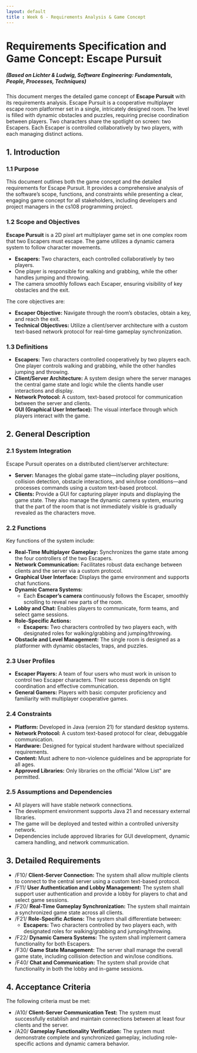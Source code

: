```yaml
---
layout: default
title : Week 6 - Requirements Analysis & Game Concept
---
```


# Requirements Specification and Game Concept: Escape Pursuit

##### (Based on Lichter & Ludwig, Software Engineering: Fundamentals, People, Processes, Techniques)

This document merges the detailed game concept of **Escape Pursuit** with its requirements analysis. 
Escape Pursuit is a cooperative multiplayer escape room platformer set in a single, intricately designed room. 
The level is filled with dynamic obstacles and puzzles, requiring precise coordination between players. 
Two characters share the spotlight on screen: two Escapers. Each Escaper is controlled collaboratively by two players, with each managing distinct actions.

## 1. Introduction

### 1.1 Purpose

This document outlines both the game concept and the detailed requirements for Escape Pursuit. 
It provides a comprehensive analysis of the software’s scope, functions, and constraints while presenting a clear, 
engaging game concept for all stakeholders, including developers and project managers in the cs108 programming project.

### 1.2 Scope and Objectives

**Escape Pursuit** is a 2D pixel art multiplayer game set in one complex room that two Escapers must escape. 
The game utilizes a dynamic camera system to follow character movements.

- **Escapers:** Two characters, each controlled collaboratively by two players. 
- One player is responsible for walking and grabbing, while the other handles jumping and throwing. 
- The camera smoothly follows each Escaper, ensuring visibility of key obstacles and the exit.

The core objectives are:
- **Escaper Objective:** Navigate through the room’s obstacles, obtain a key, and reach the exit.
- **Technical Objectives:** Utilize a client/server architecture with a custom text-based network protocol for real-time gameplay synchronization.

### 1.3 Definitions

- **Escapers:** Two characters controlled cooperatively by two players each. One player controls walking and grabbing, while the other handles jumping and throwing.
- **Client/Server Architecture:** A system design where the server manages the central game state and logic while the clients handle user interactions and display.
- **Network Protocol:** A custom, text-based protocol for communication between the server and clients.
- **GUI (Graphical User Interface):** The visual interface through which players interact with the game.

## 2. General Description

### 2.1 System Integration

Escape Pursuit operates on a distributed client/server architecture:
- **Server:** Manages the global game state—including player positions, collision detection, obstacle interactions, 
and win/lose conditions—and processes commands using a custom text-based protocol.
- **Clients:** Provide a GUI for capturing player inputs and displaying the game state. 
They also manage the dynamic camera system, ensuring that the part of the room that is not immediately visible is gradually revealed as the characters move.

### 2.2 Functions

Key functions of the system include:
- **Real-Time Multiplayer Gameplay:** Synchronizes the game state among the four controllers of the two Escapers.
- **Network Communication:** Facilitates robust data exchange between clients and the server via a custom protocol.
- **Graphical User Interface:** Displays the game environment and supports chat functions.
- **Dynamic Camera Systems:**
  - Each **Escaper’s camera** continuously follows the Escaper, smoothly scrolling to reveal new parts of the room.
- **Lobby and Chat:** Enables players to communicate, form teams, and select game sessions.
- **Role-Specific Actions:**
  - **Escapers:** Two characters controlled by two players each, with designated roles for walking/grabbing and jumping/throwing.
- **Obstacle and Level Management:** The single room is designed as a platformer with dynamic obstacles, traps, and puzzles.

### 2.3 User Profiles

- **Escaper Players:** A team of four users who must work in unison to control two Escaper characters. 
Their success depends on tight coordination and effective communication.
- **General Gamers:** Players with basic computer proficiency and familiarity with multiplayer cooperative games.

### 2.4 Constraints

- **Platform:** Developed in Java (version 21) for standard desktop systems.
- **Network Protocol:** A custom text-based protocol for clear, debuggable communication.
- **Hardware:** Designed for typical student hardware without specialized requirements.
- **Content:** Must adhere to non-violence guidelines and be appropriate for all ages.
- **Approved Libraries:** Only libraries on the official "Allow List" are permitted.

### 2.5 Assumptions and Dependencies

- All players will have stable network connections.
- The development environment supports Java 21 and necessary external libraries.
- The game will be deployed and tested within a controlled university network.
- Dependencies include approved libraries for GUI development, dynamic camera handling, and network communication.

## 3. Detailed Requirements

* /F10/ **Client-Server Connection:** The system shall allow multiple clients to connect to the central server using a custom text-based protocol.
* /F11/ **User Authentication and Lobby Management:** The system shall support user authentication and provide a lobby for 
players to chat and select game sessions.
* /F20/ **Real-Time Gameplay Synchronization:** The system shall maintain a synchronized game state across all clients.
* /F21/ **Role-Specific Actions:** The system shall differentiate between:
  - **Escapers:** Two characters controlled by two players each, with designated roles for walking/grabbing and jumping/throwing.
* /F22/ **Dynamic Camera Systems:** The system shall implement camera functionality for both Escapers.
* /F30/ **Game State Management:** The server shall manage the overall game state, including collision detection and win/lose conditions.
* /F40/ **Chat and Communication:** The system shall provide chat functionality in both the lobby and in-game sessions.

## 4. Acceptance Criteria

The following criteria must be met:
* /A10/ **Client-Server Communication Test:** The system must successfully establish and maintain connections between at least four clients and the server.
* /A20/ **Gameplay Functionality Verification:** The system must demonstrate complete and synchronized gameplay, 
including role-specific actions and dynamic camera behavior.

